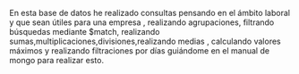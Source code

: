 En esta base de datos he realizado consultas pensando en el ámbito laboral y que sean útiles para una empresa , realizando agrupaciones,
 filtrando búsquedas mediante $match, realizando sumas,multiplicaciones,divisiones,realizando medias , calculando valores máximos y realizando filtraciones por días guiándome
 en el manual de mongo para realizar esto.